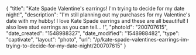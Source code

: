 {
    "title": "Kate Spade Valentine's earrings! I'm trying to decide for my date night!",
    "description": "I'm still planning out my purchases for my Valentine's date with my hubby! I love Kate Spade earrings and these are all beautiful! I also love stud earrings as you can tell... !",
    "photoId": "200707615",
    "date_created": "1548988327",
    "date_modified": "1548988482",
    "type": "captivate",
    "layout": "photo",
    "url": "\/p\/kate-spade-valentines-earrings-im-trying-to-decide-for-my-date-night\/200707615"
}